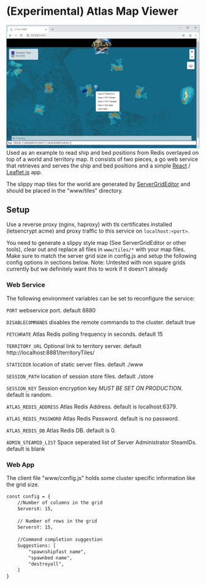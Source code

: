 # (Experimental) Atlas Map Viewer
![Alt text](Example1.jpg?raw=true "Exmaple1")
Used as an example to read ship and bed positions from Redis overlayed on top of a world and territory map.  It consists of two pieces, a go web service that retrieves and serves the ship and bed positions and a simple [React](https://reactjs.org/) / [Leaflet.js](https://leafletjs.com/) app.

The slippy map tiles for the world are generated by [ServerGridEditor](https://github.com/GrapeshotGames/ServerGridEditor) and should be placed in the "www/tiles" directory.

## Setup
Use a reverse proxy (nginx, haproxy) with tls certificates installed (letsencrypt acme) and proxy traffic to this service on `localhost:<port>`.

You need to generate a slippy style map (See ServerGridEditor or other tools), clear out and replace all files in `www/tiles/*` with your map files. Make sure to match the server grid size in config.js and setup the following config options in sections below. Note: Untested with non square grids currently but we definitely want this to work if it doesn't already

### Web Service
The following environment variables can be set to reconfigure the service:

`PORT` webservice port. default 8880

`DISABLECOMMANDS` disables the remote commands to the cluster. default true

`FETCHRATE` Atlas Redis polling frequency in seconds. default 15

`TERRITORY_URL` Optional link to territory server. default http://localhost:8881/territoryTiles/

`STATICDIR` location of static server files. default ./www

`SESSION_PATH` location of session store files. default ./store

`SESSION_KEY` Session encryption key *MUST BE SET ON PRODUCTION*. default is random.

`ATLAS_REDIS_ADDRESS` Atlas Redis Address. default is localhost:6379.

`ATLAS_REDIS_PASSWORD` Atlas Redis Password. default is no password.

`ATLAS_REDIS_DB` Atlas Redis DB. default is 0.

`ADMIN_STEAMID_LIST` Space seperated list of Server Administrator SteamIDs. default is blank

### Web App
The client file "www/config.js" holds some cluster specific information like the grid size.
```
const config = {
    //Number of columns in the grid
    ServersX: 15,
	
    // Number of rows in the grid
    ServersY: 15,
	
    //Command completion suggestion
    Suggestions: [
        "spawnshipfast name",
        "spawnbed name",
        "destroyall",
    ]
}
```
